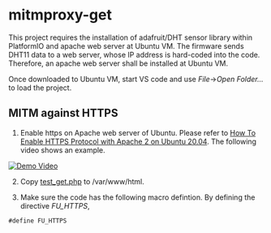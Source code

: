# mitmproxy-get

This project requires the installation of adafruit/DHT sensor library within PlatformIO and apache web server at Ubuntu VM. The firmware sends DHT11 data to a web server, whose IP address is hard-coded into the code. Therefore, an apache web server shall be installed at Ubuntu VM.

Once downloaded to Ubuntu VM, start VS code and use *File*->*Open Folder...* to load the project.

## MITM against HTTPS
1. Enable https on Apache web server of Ubuntu. Please refer to [How To Enable HTTPS Protocol with Apache 2 on Ubuntu 20.04](https://www.rosehosting.com/blog/how-to-enable-https-protocol-with-apache-2-on-ubuntu-20-04/). The following video shows an example.

[![Demo Video](https://img.youtube.com/vi/YTuX5_tq2s8/0.jpg)](https://youtu.be/YTuX5_tq2s8)

2. Copy [test_get.php](web/test_get.php) to /var/www/html.

3. Make sure the code has the following macro defintion. By defining the directive *FU_HTTPS*, 
```
#define FU_HTTPS
```

